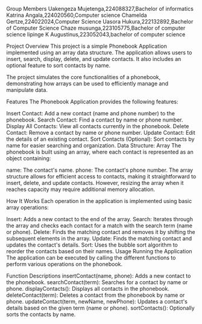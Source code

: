 Group Members
Uakengeza Mujetenga,224088327,Bachelor of informatics 
Katrina Angala,224020560,Computer science
Chamelda Gertze,224022024,Computer Science
Uasora Hukura,222132892,Bachelor of Computer Science
Chaze musunga,223105775,Bachelor of computer science
Iipinge K Augustinus,223052043,bachelor of computer science

Project Overview
This project is a simple Phonebook Application implemented using an array data structure. The application allows users to insert, search, display, delete, and update contacts. It also includes an optional feature to sort contacts by name.

The project simulates the core functionalities of a phonebook, demonstrating how arrays can be used to efficiently manage and manipulate data.

Features
The Phonebook Application provides the following features:

Insert Contact: Add a new contact (name and phone number) to the phonebook.
Search Contact: Find a contact by name or phone number.
Display All Contacts: View all contacts currently in the phonebook.
Delete Contact: Remove a contact by name or phone number.
Update Contact: Edit the details of an existing contact.
Sort Contacts (Optional): Sort contacts by name for easier searching and organization.
Data Structure: Array
The phonebook is built using an array, where each contact is represented as an object containing:

name: The contact's name.
phone: The contact's phone number.
The array structure allows for efficient access to contacts, making it straightforward to insert, delete, and update contacts. However, resizing the array when it reaches capacity may require additional memory allocation.

How It Works
Each operation in the application is implemented using basic array operations:

Insert: Adds a new contact to the end of the array.
Search: Iterates through the array and checks each contact for a match with the search term (name or phone).
Delete: Finds the matching contact and removes it by shifting the subsequent elements in the array.
Update: Finds the matching contact and updates the contact's details.
Sort: Uses the bubble sort algorithm to reorder the contacts based on their names.
Usage
Running the Application
The application can be executed by calling the different functions to perform various operations on the phonebook.

Function Descriptions
insertContact(name, phone): Adds a new contact to the phonebook.
searchContact(term): Searches for a contact by name or phone.
displayContacts(): Displays all contacts in the phonebook.
deleteContact(term): Deletes a contact from the phonebook by name or phone.
updateContact(term, newName, newPhone): Updates a contact's details based on the given term (name or phone).
sortContacts(): Optionally sorts the contacts by name.
